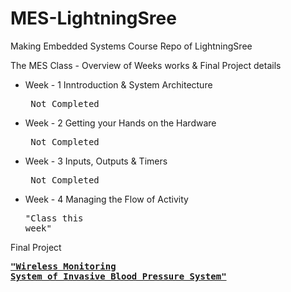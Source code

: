 # MES-LightningSree
Making Embedded Systems Course Repo of LightningSree

The MES Class - Overview of Weeks works & Final Project details

* Week - 1 Inntroduction & System Architecture <pre> Not Completed  </pre>
* Week - 2 Getting your Hands on the Hardware  <pre> Not Completed  </pre>
* Week - 3 Inputs, Outputs & Timers            <pre> Not Completed  </pre> 
* Week - 4 Managing the Flow of Activity       <pre>"Class this week"</pre>            


Final Project [<pre>**"Wireless Monitoring System of Invasive Blood Pressure System"**</pre>](https://)

